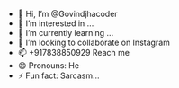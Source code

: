 - 👋 Hi, I’m @Govindjhacoder
- 👀 I’m interested in ...
- 🌱 I’m currently learning ...
- 💞️ I’m looking to collaborate on Instagram
- 📫 +917838850929 Reach me
- 😄 Pronouns: He
- ⚡ Fun fact: Sarcasm...

<!---
Govindjhacoder/Govindjhacoder is a ✨ special ✨ repository because its `README.md` (this file) appears on your GitHub profile.
You can click the Preview link to take a look at your changes.
--->
